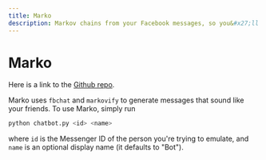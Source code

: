 ```yaml
---
title: Marko
description: Markov chains from your Facebook messages, so you&#x27;ll never be lonely
---
```


# Marko

Here is a link to the [Github repo](https://raw.githubusercontent.com/naitian/Marko).

Marko uses `fbchat` and `markovify` to generate messages that sound like your
friends. To use Marko, simply run

```sh
python chatbot.py <id> <name>
```

where `id` is the Messenger ID of the person you're trying to emulate, and
`name` is an optional display name (it defaults to "Bot").
